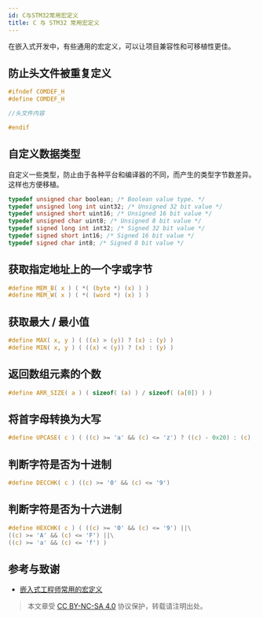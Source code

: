```yaml
---
id: C与STM32常用宏定义
title: C 与 STM32 常用宏定义
---
```


在嵌入式开发中，有些通用的宏定义，可以让项目兼容性和可移植性更佳。

## 防止头文件被重复定义

```c
#ifndef COMDEF_H
#define COMDEF_H

//头文件内容

#endif
```

## 自定义数据类型

自定义一些类型，防止由于各种平台和编译器的不同，而产生的类型字节数差异。这样也方便移植。

```c
typedef unsigned char boolean; /* Boolean value type. */
typedef unsigned long int uint32; /* Unsigned 32 bit value */
typedef unsigned short uint16; /* Unsigned 16 bit value */
typedef unsigned char uint8; /* Unsigned 8 bit value */
typedef signed long int int32; /* Signed 32 bit value */
typedef signed short int16; /* Signed 16 bit value */
typedef signed char int8; /* Signed 8 bit value */
```

## 获取指定地址上的一个字或字节

```c
#define MEM_B( x ) ( *( (byte *) (x) ) )
#define MEM_W( x ) ( *( (word *) (x) ) )
```

## 获取最大 / 最小值

```c
#define MAX( x, y ) ( ((x) > (y)) ? (x) : (y) )
#define MIN( x, y ) ( ((x) < (y)) ? (x) : (y) )
```

## 返回数组元素的个数

```c
#define ARR_SIZE( a ) ( sizeof( (a) ) / sizeof( (a[0]) ) )
```

## 将首字母转换为大写

```c
#define UPCASE( c ) ( ((c) >= 'a' && (c) <= 'z') ? ((c) - 0x20) : (c) )
```

## 判断字符是否为十进制

```c
#define DECCHK( c ) ((c) >= '0' && (c) <= '9')
```

## 判断字符是否为十六进制

```c
#define HEXCHK( c ) ( ((c) >= '0' && (c) <= '9') ||\
((c) >= 'A' && (c) <= 'F') ||\
((c) >= 'a' && (c) <= 'f') )
```

## 参考与致谢

- [嵌入式工程师常用的宏定义](https://mp.weixin.qq.com/s/4YPwxtBX6Qdlz9fGKvSCUg)

> 本文章受 [CC BY-NC-SA 4.0](https://creativecommons.org/licenses/by/4.0/deed.zh) 协议保护，转载请注明出处。
